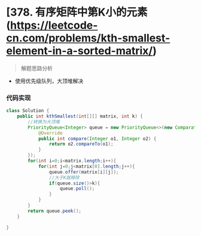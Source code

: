 # [378. 有序矩阵中第K小的元素(https://leetcode-cn.com/problems/kth-smallest-element-in-a-sorted-matrix/)


> 解题思路分析

-  使用优先级队列，大顶堆解决


### 代码实现


~~~java
class Solution {
    public int kthSmallest(int[][] matrix, int k) {
        //转换为大顶堆
        PriorityQueue<Integer> queue = new PriorityQueue<>(new Comparator<Integer>() {
            @Override
            public int compare(Integer o1, Integer o2) {
                return o2.compareTo(o1);
            }
        });
        for(int i=0;i<matrix.length;i++){
            for(int j=0;j<matrix[0].length;j++){
                queue.offer(matrix[i][j]);
                //大于K就移除
                if(queue.size()>k){
                    queue.poll();
                }
            }
        }
        return queue.peek();
    }

}
~~~